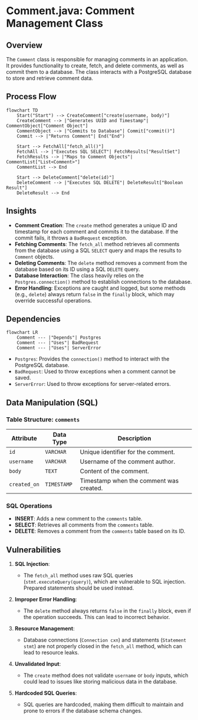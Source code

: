# Comment.java: Comment Management Class

## Overview
The `Comment` class is responsible for managing comments in an application. It provides functionality to create, fetch, and delete comments, as well as commit them to a database. The class interacts with a PostgreSQL database to store and retrieve comment data.

## Process Flow
```mermaid
flowchart TD
    Start("Start") --> CreateComment["create(username, body)"]
    CreateComment --> |"Generates UUID and Timestamp"| CommentObject["Comment Object"]
    CommentObject --> |"Commits to Database"| Commit["commit()"]
    Commit --> |"Returns Comment"| End("End")

    Start --> FetchAll["fetch_all()"]
    FetchAll --> |"Executes SQL SELECT"| FetchResults["ResultSet"]
    FetchResults --> |"Maps to Comment Objects"| CommentList["List<Comment>"]
    CommentList --> End

    Start --> DeleteComment["delete(id)"]
    DeleteComment --> |"Executes SQL DELETE"| DeleteResult["Boolean Result"]
    DeleteResult --> End
```

## Insights
- **Comment Creation**: The `create` method generates a unique ID and timestamp for each comment and commits it to the database. If the commit fails, it throws a `BadRequest` exception.
- **Fetching Comments**: The `fetch_all` method retrieves all comments from the database using a SQL `SELECT` query and maps the results to `Comment` objects.
- **Deleting Comments**: The `delete` method removes a comment from the database based on its ID using a SQL `DELETE` query.
- **Database Interaction**: The class heavily relies on the `Postgres.connection()` method to establish connections to the database.
- **Error Handling**: Exceptions are caught and logged, but some methods (e.g., `delete`) always return `false` in the `finally` block, which may override successful operations.

## Dependencies
```mermaid
flowchart LR
    Comment --- |"Depends"| Postgres
    Comment --- |"Uses"| BadRequest
    Comment --- |"Uses"| ServerError
```

- `Postgres`: Provides the `connection()` method to interact with the PostgreSQL database.
- `BadRequest`: Used to throw exceptions when a comment cannot be saved.
- `ServerError`: Used to throw exceptions for server-related errors.

## Data Manipulation (SQL)
### Table Structure: `comments`
| Attribute   | Data Type   | Description                          |
|-------------|-------------|--------------------------------------|
| `id`        | `VARCHAR`   | Unique identifier for the comment.  |
| `username`  | `VARCHAR`   | Username of the comment author.     |
| `body`      | `TEXT`      | Content of the comment.             |
| `created_on`| `TIMESTAMP` | Timestamp when the comment was created. |

### SQL Operations
- **INSERT**: Adds a new comment to the `comments` table.
- **SELECT**: Retrieves all comments from the `comments` table.
- **DELETE**: Removes a comment from the `comments` table based on its ID.

## Vulnerabilities
1. **SQL Injection**:
   - The `fetch_all` method uses raw SQL queries (`stmt.executeQuery(query)`), which are vulnerable to SQL injection. Prepared statements should be used instead.
   
2. **Improper Error Handling**:
   - The `delete` method always returns `false` in the `finally` block, even if the operation succeeds. This can lead to incorrect behavior.
   
3. **Resource Management**:
   - Database connections (`Connection cxn`) and statements (`Statement stmt`) are not properly closed in the `fetch_all` method, which can lead to resource leaks.
   
4. **Unvalidated Input**:
   - The `create` method does not validate `username` or `body` inputs, which could lead to issues like storing malicious data in the database.

5. **Hardcoded SQL Queries**:
   - SQL queries are hardcoded, making them difficult to maintain and prone to errors if the database schema changes.
